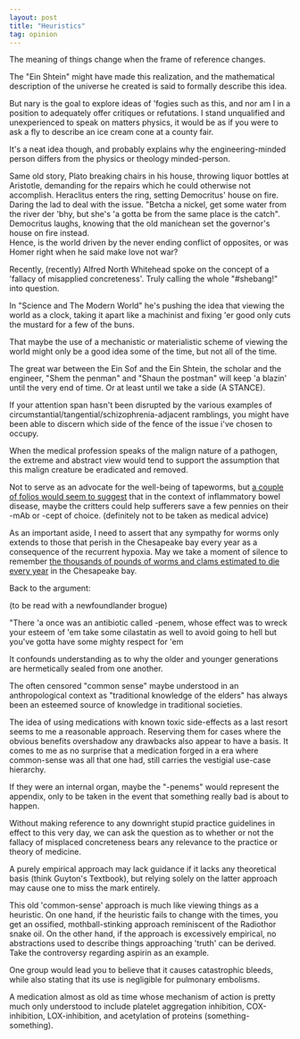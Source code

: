 ```yaml
---
layout: post
title: "Heuristics"
tag: opinion
---
```


The meaning of things change when the frame of reference changes.

The "Ein Shtein" might have made this realization, and the mathematical
description of the universe he created is said to formally describe this
idea.  

But nary is the goal to explore ideas of 'fogies such as this, and nor am 
I in a position to adequately offer critiques or refutations. I stand 
unqualified and unexperienced to speak on matters physics, it would be 
as if you were to ask a fly to describe an ice cream cone at a county fair.  

It's a neat idea though, and probably explains why the engineering-minded
person differs from the physics or theology minded-person.

Same old story, Plato breaking chairs in his house, throwing liquor bottles
at Aristotle, demanding for the repairs which he could otherwise not accomplish.
Heraclitus enters the ring, setting Democritus' house on fire. Daring the lad to
deal with the issue. "Betcha a nickel, get some water from the river 
der 'bhy, but she's 'a gotta be from the same place is the catch".
Democritus laughs, knowing that the old manichean set the governor's house on fire instead.    
Hence, is the world driven by the never ending conflict of opposites, or was Homer
right when he said make love not war? 

Recently, (recently) Alfred North Whitehead spoke on the concept of a 'fallacy of 
misapplied concreteness'. Truly calling the whole "#shebang!" into question. 

In "Science and The Modern World" he's pushing the idea that viewing
the world as a clock, taking it apart like a machinist and fixing 'er
good only cuts the mustard for a few of the buns.

That maybe the use of a mechanistic or materialistic scheme of viewing 
the world might only be a good idea some of the time, but not all of the time. 

The great war between the Ein Sof and the Ein Shtein, the scholar and 
the engineer, "Shem the penman" and "Shaun the postman" will keep 'a blazin'
until the very end of time. Or at least until we take a side (A STANCE).   

If your attention span hasn't been disrupted by the various examples of 
circumstantial/tangential/schizophrenia-adjacent ramblings, you might 
have been able to discern which side of the fence of the issue i've chosen
to occupy.  

When the medical profession speaks of the malign nature of a pathogen,
the extreme and abstract view would tend to support the assumption 
that this malign creature be eradicated and removed.  

Not to serve as an advocate for the well-being of tapeworms, but 
[a couple of folios would seem to suggest](https://www.mdpi.com/2227-9059/11/4/1200 ) 
that in the context of inflammatory bowel disease, maybe the 
critters could help sufferers save a few pennies on their -mAb or -cept of choice.
(definitely not to be taken as medical advice)  

As an important aside, I need to assert that any sympathy for worms
only extends to those that perish in the Chesapeake bay every year as a
consequence of the recurrent hypoxia. May we take a moment of silence to 
remember [the thousands of pounds of worms and clams estimated to 
 die every year](https://en.wikipedia.org/wiki/Chesapeake_Bay#Pollution)
in the Chesapeake bay.     

Back to the argument: 

(to be read with a newfoundlander brogue)

"There 'a once was an antibiotic called -penem,
whose effect was to wreck your esteem of 'em
take some cilastatin as well
to avoid going to hell
but you've gotta have some mighty respect for 'em

It confounds understanding as to why the older and younger generations
are hermetically sealed from one another. 

The often censored "common sense" maybe understood in an anthropological 
context as "traditional knowledge of the elders" has always been 
an esteemed source of knowledge in traditional societies.  

The idea of using medications with known toxic side-effects 
as a last resort seems to me a reasonable approach. 
Reserving them for cases where the obvious benefits
overshadow any drawbacks also appear to have a basis. 
It comes to me as no surprise that a medication forged 
in a era where common-sense was all that one had, 
still carries the vestigial use-case hierarchy.

If they were an internal organ, maybe the "-penems" would represent
the appendix, only to be taken in the event that something 
really bad is about to happen.  

Without making reference to any downright stupid practice 
guidelines in effect to this very day, we can ask the question
as to whether or not the fallacy of misplaced concreteness 
bears any relevance to the practice or theory of medicine.  

A purely empirical approach may lack guidance if it lacks 
any theoretical basis (think Guyton's Textbook), but relying
solely on the latter approach may cause one to miss the mark entirely. 

This old 'common-sense' approach is much like viewing things 
as a heuristic. On one hand, if the heuristic fails to change
with the times, you get an ossified, mothball-stinking approach
reminiscent of the Radiothor snake oil. On the other hand,
if the approach is excessively empirical, no abstractions 
used to describe things approaching 'truth' can be derived. 
Take the controversy regarding aspirin as an example. 

One group would lead you to believe that it causes catastrophic
bleeds, while also stating that its use is negligible for pulmonary 
embolisms. 

A medication almost as old as time whose mechanism of action is 
pretty much only understood to include platelet aggregation inhibition,
COX-inhibition, LOX-inhibition, and acetylation of proteins (something-something). 


 

  



 





 

